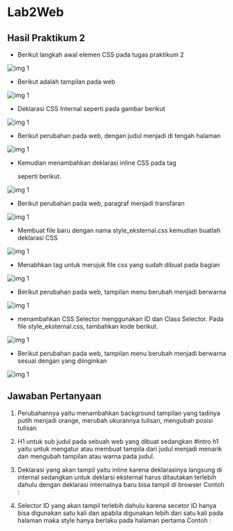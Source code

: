 # Lab2Web
## Hasil Praktikum 2

- Berikut langkah awal elemen CSS pada tugas praktikum 2

![img 1](Screenshot/1.png)


- Berikut adalah tampilan pada web 

![img 1](Screenshot/1a.png)


- Deklarasi CSS Internal seperti pada gambar berikut

![img 1](Screenshot/2.png)


- Berikut perubahan pada web, dengan judul menjadi di tengah halaman 

![img 1](Screenshot/2a.png)


- Kemudian menambahkan deklarasi inline CSS pada tag <p> seperti berikut.

![img 1](Screenshot/3.png)


- Berikut perubahan pada web, paragraf menjadi transfaran

![img 1](Screenshot/3a.png)


- Membuat file baru dengan nama style_eksternal.css kemudian buatlah deklarasi CSS

![img 1](Screenshot/4.png)


- Menabhkan tag <link> untuk merujuk file css yang sudah dibuat pada bagian <head>

![img 1](Screenshot/4a.png)


- Berikut perubahan pada web, tampilan menu berubah menjadi berwarna

![img 1](Screenshot/4b.png)


- menambahkan CSS Selector menggunakan ID dan Class Selector. Pada file style_eksternal.css, tambahkan kode berikut.

![img 1](Screenshot/5.png)


- Berikut perubahan pada web, tampilan menu berubah menjadi berwarna sesuai dengan yang diinginkan

![img 1](Screenshot/5b.png)



## Jawaban Pertanyaan
1. Perubahannya yaitu menambahkan background tampilan yang tadinya putih menjadi orange, merubah ukurannya tulisan, mengubah posisi tulisan

2.	H1 untuk sub judul pada sebuah web yang dibuat sedangkan #intro h1 yaitu untuk mengatur atau membuat tampila dari judul menjadi menarik dan mengubah tampilan atau warna pada judul.

3.	Deklarasi yang akan tampil yaitu inline karena deklarasinya langsung di internal sedangkan untuk deklarsi eksternal harus ditautakan terlebih dahulu dengan deklarasi internalnya baru bisa tampil di browser
Contoh :
<p> <!DOCTYPE html>
<html lang="en">
    <head>
        <meta charset="UTF-8">
        <meta name="viewport" content="width=device-width, initial-scala=1.0">
        <title>CSS DASAR</title>
        <link rel="stylesheet" href="style_eksternal.css">
        </head>
</p>

4. Selector ID yang akan tampil terlebih dahulu karena secetor ID hanya bisa digunakan satu kali dan apabila digunakan lebih dari satu kali pada halaman maka style hanya berlaku pada halaman pertama
Contoh :
<p> <!DOCTYPE html>
<html lang="en">
    <head>
        <meta charset="UTF-8">
        <meta name="viewport" content="width=device-width, initial-scala=1.0">
        <title>CSS DASAR</title>
        <link rel="stylesheet" href="style_eksternal.css">
        </head>
    <title>CSS DASAR</title>
    <style>
Selector Class hanya digunakan pada elemen group dan Class bisa digunakan berulangkali pada sebuah dokumen web
Contoh :
<body>
        <header>
            <h1>CSS Internal dan <i>lnline CSS</i></h1>
        </header>
        <nav>
            <a href="lab2_CSS_Dasar.html">CSS DASAR</a>
            <a href="lab2_CSS_Eksternal.html">CSS Eksternal</a>
            <a href="lab1_tag_Dasar.html">HTML DASAR</a>
        </nav> -->
        
</p>
